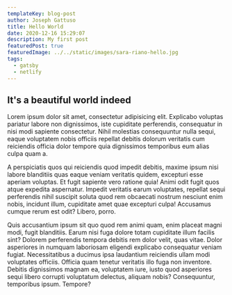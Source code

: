 ```yaml
---
templateKey: blog-post
author: Joseph Gattuso
title: Hello World
date: 2020-12-16 15:29:07
description: My first post
featuredPost: true
featuredImage: ../../static/images/sara-riano-hello.jpg
tags:
  - gatsby
  - netlify
---
```


## It's a beautiful world indeed

Lorem ipsum dolor sit amet, consectetur adipisicing elit. Explicabo voluptas pariatur labore non dignissimos, iste cupiditate perferendis, consequatur in nisi modi sapiente consectetur. Nihil molestias consequuntur nulla sequi, eaque voluptatem nobis officiis repellat debitis dolorum veritatis cum reiciendis officia dolor tempore quia dignissimos temporibus eum alias culpa quam a.

A perspiciatis quos qui reiciendis quod impedit debitis, maxime ipsum nisi labore blanditiis quas eaque veniam veritatis quidem, excepturi esse aperiam voluptas. Et fugit sapiente vero ratione quia! Animi odit fugit quos atque expedita aspernatur. Impedit veritatis earum voluptates, repellat sequi perferendis nihil suscipit soluta quod rem obcaecati nostrum nesciunt enim nobis, incidunt illum, cupiditate amet quae excepturi culpa! Accusamus cumque rerum est odit? Libero, porro.

Quis accusantium ipsum sit quo quod rem animi quam, enim placeat magni modi, fugit blanditiis. Earum nisi fuga dolore totam cupiditate illum facilis sint? Dolorem perferendis tempora debitis rem dolor velit, quas vitae. Dolor asperiores in numquam laboriosam eligendi explicabo consequatur veniam fugiat. Necessitatibus a ducimus ipsa laudantium reiciendis ullam modi voluptates officiis. Officia quam tenetur veritatis illo fuga non inventore. Debitis dignissimos magnam ea, voluptatem iure, iusto quod asperiores sequi libero corrupti voluptatum delectus, aliquam nobis? Consequuntur, temporibus ipsum. Tempore?
